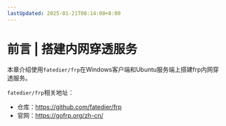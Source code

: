 ```yaml
---
lastUpdated: 2025-01-21T08:14:00+8:00
---
```


# 前言 | 搭建内网穿透服务

本章介绍使用```fatedier/frp```在Windows客户端和Ubuntu服务端上搭建frp内网穿透服务。

```fatedier/frp```相关地址：

- 仓库：<https://github.com/fatedier/frp>
- 官网：<https://gofrp.org/zh-cn/>